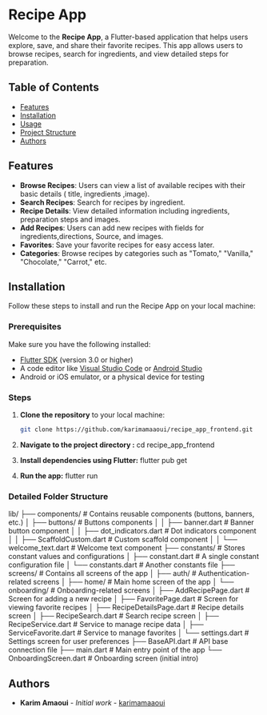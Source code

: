 # Recipe App

Welcome to the **Recipe App**, a Flutter-based application that helps users explore, save, and share their favorite recipes. This app allows users to browse recipes, search for ingredients, and view detailed steps for preparation.

## Table of Contents

- [Features](#features)
- [Installation](#installation)
- [Usage](#usage)
- [Project Structure](#project-structure)
- [Authors](#authors)

## Features

- **Browse Recipes**: Users can view a list of available recipes with their basic details ( title, ingredients ,image).
- **Search Recipes**: Search for recipes by ingredient.
- **Recipe Details**: View detailed information including ingredients, preparation steps and images.
- **Add Recipes**: Users can add new recipes with fields for ingredients,directions, Source, and images.
- **Favorites**: Save your favorite recipes for easy access later.
- **Categories**: Browse recipes by categories such as "Tomato," "Vanilla," "Chocolate," "Carrot," etc.

## Installation

Follow these steps to install and run the Recipe App on your local machine:

### Prerequisites

Make sure you have the following installed:

- [Flutter SDK](https://flutter.dev/docs/get-started/install) (version 3.0 or higher)
- A code editor like [Visual Studio Code](https://code.visualstudio.com/) or [Android Studio](https://developer.android.com/studio)
- Android or iOS emulator, or a physical device for testing

### Steps

1. **Clone the repository** to your local machine:

   ```bash
   git clone https://github.com/karimamaaoui/recipe_app_frontend.git

2. **Navigate to the project directory :**
   cd recipe_app_frontend
3. **Install dependencies using Flutter:**
   flutter pub get
4. **Run the app:**
   flutter run


### Detailed Folder Structure
lib/
├── components/             # Contains reusable components (buttons, banners, etc.)
│   ├── buttons/            # Buttons components
│   │   ├── banner.dart     # Banner button component
│   │   ├── dot_indicators.dart # Dot indicators component
│   │   ├── ScaffoldCustom.dart # Custom scaffold component
│   │   └── welcome_text.dart  # Welcome text component
├── constants/              # Stores constant values and configurations
│   ├── constant.dart       # A single constant configuration file
│   └── constants.dart      # Another constants file
├── screens/                # Contains all screens of the app
│   ├── auth/               # Authentication-related screens
│   ├── home/               # Main home screen of the app
│   └── onboarding/         # Onboarding-related screens
│       ├── AddRecipePage.dart # Screen for adding a new recipe
│       ├── FavoritePage.dart # Screen for viewing favorite recipes
│       ├── RecipeDetailsPage.dart # Recipe details screen
│       ├── RecipeSearch.dart # Search recipe screen
│       ├── RecipeService.dart # Service to manage recipe data
│       ├── ServiceFavorite.dart # Service to manage favorites
│       └── settings.dart   # Settings screen for user preferences
├── BaseAPI.dart            # API base connection file
├── main.dart               # Main entry point of the app
└── OnboardingScreen.dart   # Onboarding screen (initial intro)

## Authors
- **Karim Amaoui** - *Initial work* - [karimamaaoui](https://github.com/karimamaaoui)
